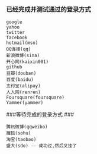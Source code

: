 ### 已经完成并测试通过的登录方式 ###

	google
	yahoo
	twitter
	facebook
	hotmail(msn)
	QQ连接(qq)
	新浪微博(sina)
	开心网(kaixin001)
	github
	豆瓣(douban)
	百度(baidu)
	支付宝(alipay)
	人人网(renren)
	Foursquare(foursquare)
	Yammer(yammer)

###等待完成的登录方式 ###

	腾讯微博(qqweibo)
	搜狐(sohu)
	淘宝(taobao)
	盛大(sdo) -- 成功过,然后又挂了
	